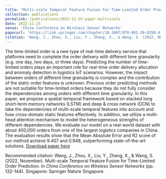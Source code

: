 ```yaml
---
title: "Multi-scale Temporal Feature Fusion for Time-Limited Order Prediction"
collection: publications
permalink: /publications/2022-11-25-paper-multiscale
date: 2022-11-25
venue: 'China Conference on Wireless Sensor Networks'
paperurl: 'https://link.springer.com/chapter/10.1007/978-981-19-8350-4_11'
citation: 'Wang, J., Zhou, X., Liu, Y., Zhang, X., & Wang, S. (2022, November). Multi-scale Temporal Feature Fusion for Time-Limited Order Prediction. In China Conference on Wireless Sensor Networks (pp. 132-144). Singapore: Springer Nature Singapore.'
---
```

The time-limited order is a new type of real-time delivery service that platforms need to complete the order delivery with different time granularity (e.g. one day, two days, or three days). Predicting the number of time-limited orders plays an important role for real-time order delivery allocation and anomaly detection in logistics IoT scenarios. However, the impact between orders of different time granularity is complex and the contribution of the static order features is unknown. Previous order predicting methods are not suitable for time-limited orders because they do not fully consider the dependencies among orders with different time granularity. In this paper, we propose a spatial-temporal framework based on stacked long short-term memory networks (LSTM) and deep & cross network (DCN) to take the dependencies of multi-scale temporal features into account and fuse cross-domain static features effectively. In addition, we utilize a multi-head attention mechanism to model the heterogeneous strengths of different dependencies. We evaluate our model on a real-world dataset with about 400,000 orders from one of the largest logistics companies in China. The evaluation results show that the Mean Absolute Error and R2 score of our method achieve 9.407 and 0.948, outperforming state-of-the-art solutions.
[Download paper here](https://link.springer.com/chapter/10.1007/978-981-19-8350-4_11)

Recommended citation: Wang, J., Zhou, X., Liu, Y., Zhang, X., & Wang, S. (2022, November). Multi-scale Temporal Feature Fusion for Time-Limited Order Prediction. In <i>China Conference on Wireless Sensor Networks</i> (pp. 132-144). Singapore: Springer Nature Singapore.